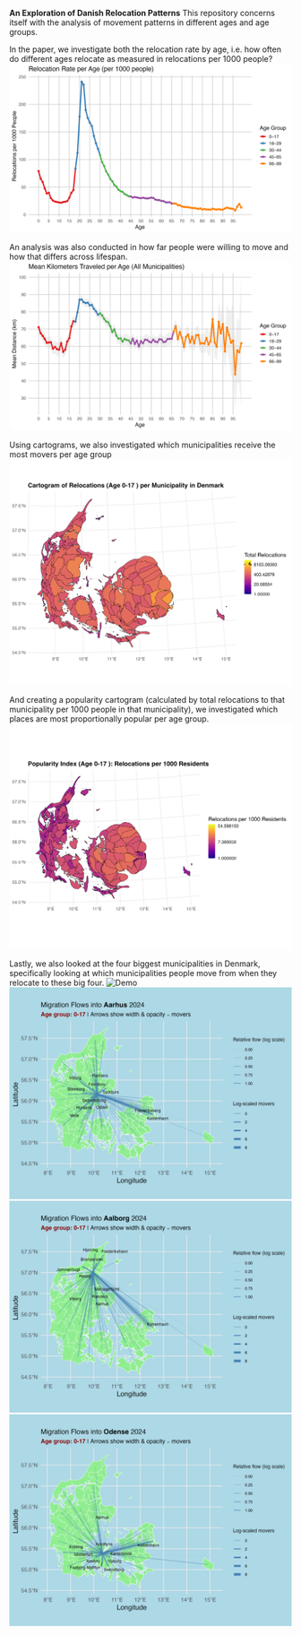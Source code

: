 **An Exploration of Danish Relocation Patterns**
This repository concerns itself with the analysis of movement patterns in different ages and age groups.

In the paper, we investigate both the relocation rate by age, i.e. how often do different ages relocate as measured in relocations per 1000 people?
![Model Architecture](out/relocation_rate_by_age.png)

An analysis was also conducted in how far people were willing to move and how that differs across lifespan.
![Model Architecture](out/mean_distance_by_age_colored.png)

Using cartograms, we also investigated which municipalities receive the most movers per age group
![Demo](gifs/relocation_cartogram.gif)

And creating a popularity cartogram (calculated by total relocations to that municipality per 1000 people in that municipality), we investigated which places are most proportionally popular per age group.
![Demo](gifs/popularity_cartogram.gif)

Lastly, we also looked at the four biggest municipalities in Denmark, specifically looking at which municipalities people move from when they relocate to these big four.
![Demo](gifs/migration_flows_København.gif)
![Demo](gifs/migration_flows_Aarhus.gif)
![Demo](gifs/migration_flows_Aalborg.gif)
![Demo](gifs/migration_flows_Odense.gif)
